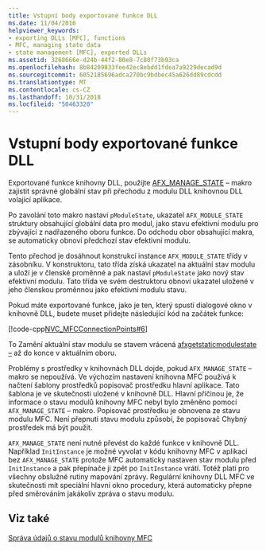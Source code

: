 ```yaml
---
title: Vstupní body exportované funkce DLL
ms.date: 11/04/2016
helpviewer_keywords:
- exporting DLLs [MFC], functions
- MFC, managing state data
- state management [MFC], exported DLLs
ms.assetid: 3268666e-d24b-44f2-80e8-7c80f73b93ca
ms.openlocfilehash: 8b84209833fee42ec8ebdd1fdea7a9229decad9d
ms.sourcegitcommit: 6052185696adca270bc9bdbec45a626dd89cdcdd
ms.translationtype: MT
ms.contentlocale: cs-CZ
ms.lasthandoff: 10/31/2018
ms.locfileid: "50463320"
---
```

# <a name="exported-dll-function-entry-points"></a>Vstupní body exportované funkce DLL

Exportované funkce knihovny DLL, použijte [AFX_MANAGE_STATE](reference/extension-dll-macros.md#afx_manage_state) – makro zajistit správné globální stav při přechodu z modulu DLL knihovnou DLL volající aplikace.

Po zavolání toto makro nastaví `pModuleState`, ukazatel `AFX_MODULE_STATE` struktury obsahující globální data pro modul, jako stavu efektivní modulu pro zbývající z nadřazeného oboru funkce. Do odchodu obor obsahující makra, se automaticky obnoví předchozí stav efektivní modulu.

Tento přechod je dosáhnout konstrukcí instance `AFX_MODULE_STATE` třídy v zásobníku. V konstruktoru, tato třída získá ukazatel na aktuální stav modulu a uloží je v členské proměnné a pak nastaví `pModuleState` jako nový stav efektivní modulu. Tato třída ve svém destruktoru obnoví ukazatel uložené v jeho členskou proměnnou jako efektivní modulu stavu.

Pokud máte exportované funkce, jako je ten, který spustí dialogové okno v knihovně DLL, budete muset přidejte následující kód na začátek funkce:

[!code-cpp[NVC_MFCConnectionPoints#6](../mfc/codesnippet/cpp/exported-dll-function-entry-points_1.cpp)]

To Zamění aktuální stav modulu se stavem vrácená [afxgetstaticmodulestate –](reference/extension-dll-macros.md#afxgetstaticmodulestate) až do konce v aktuálním oboru.

Problémy s prostředky v knihovnách DLL dojde, pokud `AFX_MANAGE_STATE` – makro se nepoužívá. Ve výchozím nastavení knihovna MFC používá k načtení šablony prostředků popisovač prostředku hlavní aplikace. Tato šablona je ve skutečnosti uložené v knihovně DLL. Hlavní příčinou je, že informace o stavu modulů knihovny MFC nebyl bylo změněno pomocí `AFX_MANAGE_STATE` – makro. Popisovač prostředku je obnovena ze stavu modulu MFC. Není přepnutí stavu modulu způsobí, že popisovač Chybný prostředek má být použit.

`AFX_MANAGE_STATE` není nutné převést do každé funkce v knihovně DLL. Například `InitInstance` je možné vyvolat v kódu knihovny MFC v aplikaci bez `AFX_MANAGE_STATE` protože MFC automaticky nastaven stav modulu před `InitInstance` a pak přepínače ji zpět po `InitInstance` vrátí. Totéž platí pro všechny obslužné rutiny mapování zprávy. Regulární knihovny DLL MFC ve skutečnosti mít speciální hlavní okno procedury, která automaticky přepne před směrováním jakákoliv zpráva o stavu modulu.

## <a name="see-also"></a>Viz také

[Správa údajů o stavu modulů knihovny MFC](../mfc/managing-the-state-data-of-mfc-modules.md)

